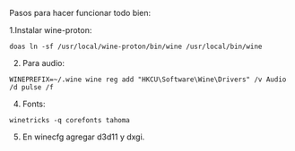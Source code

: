 Pasos para hacer funcionar todo bien:

1.Instalar wine-proton:

`doas ln -sf /usr/local/wine-proton/bin/wine /usr/local/bin/wine`

2. Para audio:
   
`WINEPREFIX=~/.wine wine reg add "HKCU\Software\Wine\Drivers" /v Audio /d pulse /f`

4. Fonts:
   
`winetricks -q corefonts tahoma`

5. En winecfg agregar d3d11 y dxgi.
